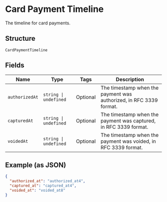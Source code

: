 
# Card Payment Timeline

The timeline for card payments.

## Structure

`CardPaymentTimeline`

## Fields

| Name | Type | Tags | Description |
|  --- | --- | --- | --- |
| `authorizedAt` | `string \| undefined` | Optional | The timestamp when the payment was authorized, in RFC 3339 format. |
| `capturedAt` | `string \| undefined` | Optional | The timestamp when the payment was captured, in RFC 3339 format. |
| `voidedAt` | `string \| undefined` | Optional | The timestamp when the payment was voided, in RFC 3339 format. |

## Example (as JSON)

```json
{
  "authorized_at": "authorized_at4",
  "captured_at": "captured_at4",
  "voided_at": "voided_at8"
}
```

